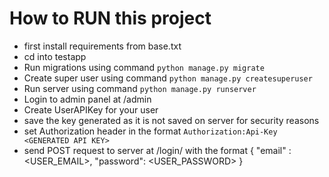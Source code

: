 # How to RUN this project

- first install requirements from base.txt
- cd into testapp 
- Run migrations using command `python manage.py migrate`
- Create super user using command `python manage.py createsuperuser`
- Run server using command `python manage.py runserver`
- Login to admin panel at /admin
- Create UserAPIKey for your user
- save the key generated as it is not saved on server for security reasons
- set Authorization header in the format `Authorization:Api-Key <GENERATED API KEY>`
- send POST request to server at /login/ with the format
 {
     "email" : <USER_EMAIL>,
     "password": <USER_PASSWORD>
 }